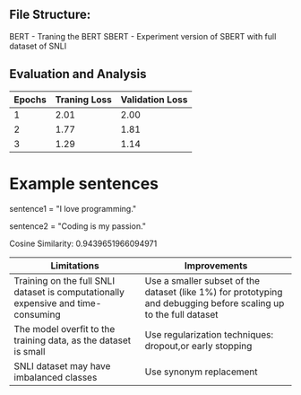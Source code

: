 ## File Structure:

BERT - Traning the BERT
SBERT - Experiment version of SBERT with full dataset of SNLI

## Evaluation and Analysis

| Epochs | Traning Loss | Validation Loss |
|----------|----------|----------|
| 1 | 2.01 | 2.00 |
| 2 | 1.77 | 1.81 |
| 3 | 1.29 | 1.14 |

# Example sentences
sentence1 = "I love programming."

sentence2 = "Coding is my passion."

Cosine Similarity: 0.9439651966094971


| Limitations | Improvements |
|----------|----------|
|Training on the full SNLI dataset is computationally expensive and time-consuming |Use a smaller subset of the dataset (like 1%) for prototyping and debugging before scaling up to the full dataset |
| The model overfit to the training data, as the dataset is small  | Use regularization techniques: dropout,or early stopping |
| SNLI dataset may have imbalanced classes  | Use synonym replacement |
